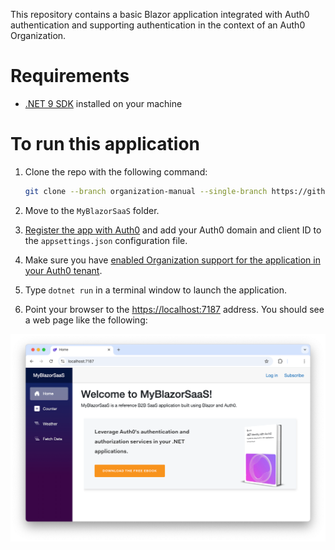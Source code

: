 This repository contains a basic Blazor application integrated with Auth0 authentication and supporting authentication in the context of an Auth0 Organization.

# Requirements

- [.NET 9 SDK](https://dotnet.microsoft.com/download/dotnet/9.0) installed on your machine

# To run this application

1. Clone the repo with the following command:

   ```bash
   git clone --branch organization-manual --single-branch https://github.com/andychiare
   ```

2. Move to the `MyBlazorSaaS` folder.

3. [Register the app with Auth0](https://auth0.com/docs/get-started/auth0-overview/create-applications/regular-web-apps) and add your Auth0 domain and client ID to the `appsettings.json` configuration file.

4. Make sure you have [enabled Organization support for the application in your Auth0 tenant](https://auth0.com/docs/manage-users/organizations/login-flows-for-organizations#configure-your-application-to-use-organizations).

5. Type `dotnet run` in a terminal window to launch the application.

6. Point your browser to the [https://localhost:7187](https://localhost:7187) address. You should see a web page like the following:

![Welcome to MyBlazorSaaS](welcome-my-blazor-saas.png)